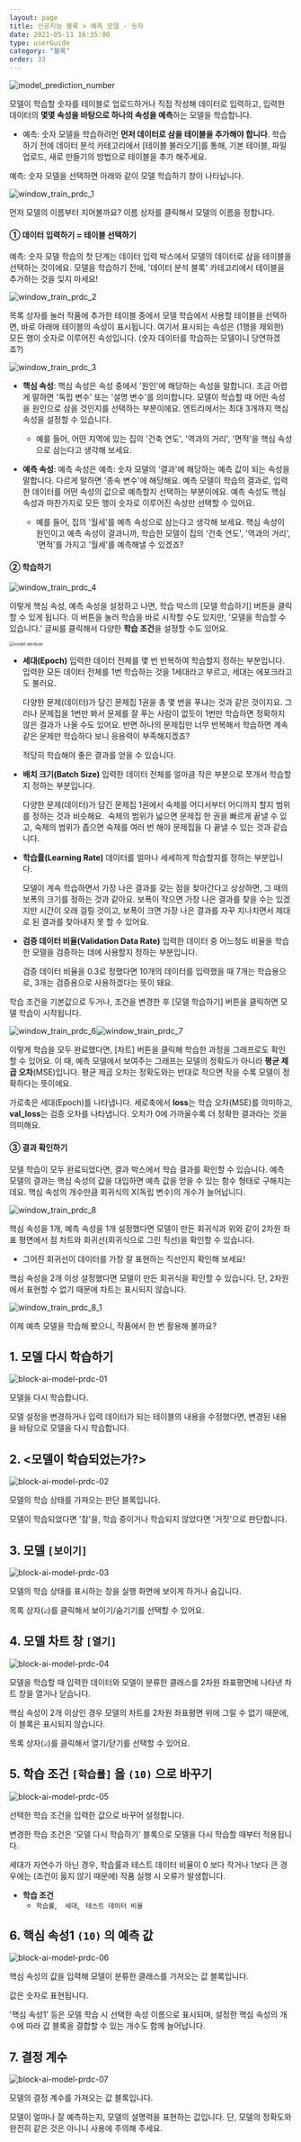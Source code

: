 ```yaml
---
layout: page
title: 인공지능 블록 > 예측 모델 - 숫자
date: 2021-05-11 16:35:00
type: userGuide
category: "블록"
order: 33
---
```


![model_prediction_number](images/window/model/model_prediction_number.png)

모델이 학습할 숫자를 테이블로 업로드하거나 직접 작성해 데이터로 입력하고, 입력한 데이터의 **몇몇 속성을 바탕으로 하나의 속성을 예측**하는 모델을 학습합니다.

+ 예측: 숫자 모델을 학습하려먼 **먼저 데이터로 삼을 테이블을 추가해야 합니다**. 학습하기 전에 데이터 분석 카테고리에서 [테이블 불러오기]를 통해, 기본 테이블, 파일 업로드, 새로 만들기의 방법으로 테이블을 추가 해주세요.

예측: 숫자 모델을 선택하면 아래와 같이 모델 학습하기 창이 나타납니다.

![window_train_prdc_1](images/window/model/window_train_prdc_1.png)

먼저 모델의 이름부터 지어볼까요? 이름 상자를 클릭해서 모델의 이름을 정합니다.



####  ① 데이터 입력하기 = 테이블 선택하기

예측: 숫자 모델 학습의 첫 단계는 데이터 입력 박스에서 모델의 데이터로 삼을 테이블을 선택하는 것이에요. 모델을 학습하기 전에, '데이터 분석 블록' 카테고리에서 테이블을 추가하는 것을 잊지 마세요!



![window_train_prdc_2](images/window/model/window_train_prdc_2.png)

목록 상자를 눌러 작품에 추가한 테이블 중에서 모델 학습에서 사용할 테이블을 선택하면, 바로 아래에 테이블의 속성이 표시됩니다. 여기서 표시되는 속성은 (1행을 제외한) 모든 행이 숫자로 이루어진 속성입니다. (숫자 데이터를 학습하는 모델이니 당연하겠죠?)



![window_train_prdc_3](images/window/model/window_train_prdc_3.png)

+ **핵심 속성**: 핵심 속성은 속성 중에서 '원인'에 해당하는 속성을 말합니다. 조금 어렵게 말하면 '독립 변수' 또는 '설명 변수'를 의미합니다. 
  모델이 학습할 때 어떤 속성을 원인으로 삼을 것인지를 선택하는 부분이에요.
  엔트리에서는 최대 3개까지 핵심 속성을 설정할 수 있습니다. 

  + 예를 들어, 어떤 지역에 있는 집의 '건축 연도', '역과의 거리', '면적'을 핵심 속성으로 삼는다고 생각해 보세요.

    

+ **예측 속성**: 예측 속성은 예측: 숫자 모델의 '결과'에 해당하는 예측 값이 되는 속성을 말합니다. 다르게 말하면 '종속 변수'에 해당해요.
  예측 모델이 학습의 결과로, 입력한 데이터를 어떤 속성의 값으로 예측할지 선택하는 부분이에요. 
  예측 속성도 핵심 속성과 마찬가지로 모든 행이 숫자로 이루어진 속성만 선택할 수 있어요.

  + 예를 들어, 집의 '월세'를 예측 속성으로 삼는다고 생각해 보세요.
    핵심 속성이 원인이고 예측 속성이 결과니까, 
    학습한 모델이  집의 '건축 연도', '역과의 거리', '면적'를 가지고 '월세'를 예측해낼 수 있겠죠?

    

#### ② 학습하기

![window_train_prdc_4](images/window/model/window_train_prdc_4.png)

이렇게 핵심 속성, 예측 속성을 설정하고 나면, 학습 박스의 [모델 학습하기] 버튼을 클릭할 수 있게 됩니다. 이 버튼을 눌러 학습을 바로 시작할 수도 있지만, '모델을 학습할 수 있습니다.' 글씨를 클릭해서 다양한 **학습 조건**을 설정할 수도 있어요.

<img src="images/window/model/window_train_prdc_5.png" alt="model-attribute" style="zoom:50%;" />

+ **세대(Epoch)**
  입력한 데이터 전체를 몇 번 반복하여 학습할지 정하는 부분입니다. 입력한 모든 데이터 전체를 1번 학습하는 것을 1세대라고 부르고, 세대는 에포크라고도 불러요.

  다양한 문제(데이터)가 담긴 문제집 1권을 총 몇 번을 푸냐는 것과 같은 것이지요. 그러나 문제집을 1번만 봐서 문제를 잘 푸는 사람이 없듯이 1번만 학습하면 정확하지 않은 결과가 나올 수도 있어요. 반면 하나의 문제집만 너무 반복해서 학습하면 계속 같은 문제만 학습하다 보니 응용력이 부족해지겠죠?

  적당히 학습해야 좋은 결과를 얻을 수 있습니다.

+ **배치 크기(Batch Size)**
  입력한 데이터 전체를 얼마큼 작은 부분으로 쪼개서 학습할지 정하는 부분입니다.

  다양한 문제(데이터)가 담긴 문제집 1권에서 숙제를 어디서부터 어디까지 할지 범위를 정하는 것과 비슷해요. 숙제의 범위가 넓으면 문제집 한 권을 빠르게 끝낼 수 있고, 숙제의 범위가 좁으면 숙제를 여러 번 해야 문제집을 다 끝낼 수 있는 것과 같습니다.

+ **학습률(Learning Rate)**
  데이터를 얼마나 세세하게 학습할지를 정하는 부분입니다.

  모델이 계속 학습하면서 가장 나은 결과를 갖는 점을 찾아간다고 상상하면, 그 때의 보폭의 크기를 정하는 것과 같아요. 보폭이 작으면 가장 나은 결과를 찾을 수는 있겠지만 시간이 오래 걸릴 것이고, 보폭이 크면 가장 나은 결과를 자꾸 지나치면서 제대로 된 결과를 찾아내지 못 할 수 있어요.

+ **검증 데이터 비율(Validation Data Rate)**
입력한 데이터 중 어느정도 비율을 학습한 모델을 검증하는 데에 사용할지 정하는 부분입니다.
  
  검증 데이터 비율을 0.3로 정했다면 10개의 데이터를 입력했을 때 7개는 학습용으로,  3개는 검증용으로 사용하겠다는 뜻이 돼요.



학습 조건을 기본값으로 두거나, 조건을 변경한 후 [모델 학습하기] 버튼을 클릭하면 모델 학습이 시작됩니다.

![window_train_prdc_6](images/window/model/window_train_prdc_6.png)![window_train_prdc_7](images/window/model/window_train_prdc_7.png)

이렇게 학습을 모두 완료했다면, [차트] 버튼을 클릭해 학습한 과정을 그래프로도 확인할 수 있어요. 이 때, 예측 모델에서 보여주는 그래프는 모델의 정확도가 아니라 **평균 제곱 오차**(MSE)입니다. 평균 제곱 오차는 정확도와는 반대로 작으면 작을 수록 모델이 정확하다는 뜻이에요.

가로축은 세대(Epoch)를 나타냅니다. 세로축에서 **loss**는 학습 오차(MSE)를 의미하고, **val_loss**는 검증 오차를 나타냅니다. 오차가 0에 가까울수록 더 정확한 결과라는 것을 의미해요.



#### ③ 결과 확인하기

모델 학습이 모두 완료되었다면, 결과 박스에서 학습 결과를 확인할 수 있습니다.
예측 모델의 결과는 핵심 속성의 값을 대입하면 예측 값을 얻을 수 있는 함수 형태로 구해지는데요. 핵심 속성의 개수만큼 회귀식의 X(독립 변수)의 개수가 늘어납니다. 

![window_train_prdc_8](images/window/model/window_train_prdc_8.png)

핵심 속성을 1개, 예측 속성을 1개 설정했다면 모델이 만든 회귀식과 위와 같이 2차원 좌표 평면에서 점 차트와 회귀선(회귀식으로 그린 직선)을 확인할 수 있습니다.

+ 그어진 회귀선이 데이터를 가장 잘 표현하는 직선인지 확인해 보세요!

핵심 속성을 2개 이상 설정했다면 모델이 만든 회귀식을 확인할 수 있습니다. 단, 2차원에서 표현할 수 없기 때문에 차트는 표시되지 않습니다.

![window_train_prdc_8_1](images/window/model/window_train_prdc_8_1.png)

이제 예측 모델을 학습해 봤으니, 작품에서 한 번 활용해 볼까요?





## 1. 모델 다시 학습하기

![block-ai-model-prdc-01](images/block-ai-model-prdc-01.png)

모델을 다시 학습합니다. 

모델 설정을 변경하거나 입력 데이터가 되는 테이블의 내용을 수정했다면, 변경된 내용을 바탕으로 모델을 다시 학습합니다.



## 2. <모델이 학습되었는가?>

![block-ai-model-prdc-02](images/block-ai-model-prdc-02.png)

모델의 학습 상태를 가져오는 판단 블록입니다.

모델이 학습되었다면 '참'을, 학습 중이거나 학습되지 않았다면 '거짓'으로 판단합니다.



## 3. 모델 `[보이기]`

![block-ai-model-prdc-03](images/block-ai-model-prdc-04.png)

모델의 학습 상태를 표시하는 창을 실행 화면에 보이게 하거나 숨깁니다.

목록 상자(<img src="images/icon/dropdown-ai.png" style="zoom:50%;" />)를 클릭해서 보이기/숨기기를 선택할 수 있어요.



## 4. 모델 차트 창 `[열기]`

![block-ai-model-prdc-04](images/block-ai-model-prdc-04.png)

모델을 학습할 때 입력한 데이터와 모델이 분류한 클래스를 2차원 좌표평면에 나타낸 차트 창을 열거나 닫습니다.

핵심 속성이 2개 이상인 경우 모델의 차트를 2차원 좌표평면 위에 그릴 수 없기 때문에, 이 블록은 표시되지 않습니다. 

목록 상자(<img src="images/icon/dropdown-ai.png" style="zoom:50%;" />)를 클릭해서 열기/닫기를 선택할 수 있어요.



## 5. 학습 조건 `[학습률]` 을 `(10)` 으로 바꾸기

![block-ai-model-prdc-05](images/block-ai-model-prdc-05.png)

선택한 학습 조건을 입력한 값으로 바꾸어 설정합니다.

변경한 학습 조건은 '모델 다시 학습하기' 블록으로 모델을 다시 학습할 때부터 적용됩니다.

세대가 자연수가 아닌 경우, 학습률과 테스트 데이터 비율이 0 보다 작거나 1보다 큰 경우에는 (조건이 옳지 않기 때문에) 작품 실행 시 오류가 발생합니다.

+ **학습 조건**
  + `학습률`,`  세대`, ` 테스트 데이터 비율`



## 6. 핵심 속성1 `(10)` 의 예측 값

![block-ai-model-prdc-06](images/block-ai-model-prdc-06.png)

핵심 속성의 값을 입력해 모델이 분류한 클래스를 가져오는 값 블록입니다. 

값은 숫자로 표현됩니다.

'핵심 속성1' 등은 모델 학습 시 선택한 속성 이름으로 표시되며, 설정한 핵심 속성의 개수에 따라 값 블록을 결합할 수 있는 개수도 함께 늘어납니다.



## 7. 결정 계수

![block-ai-model-prdc-07](images/block-ai-model-prdc-07.png)

모델의 결정 계수를 가져오는 값 블록입니다. 

모델이 얼마나 잘 예측하는지, 모델의 설명력을 표현하는 값입니다. 단, 모델의 정확도와 완전히 같은 것은 아니니 사용에 주의해 주세요.